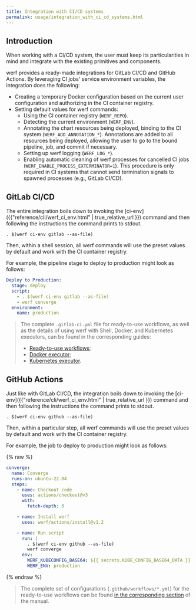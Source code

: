 ```yaml
---
title: Integration with CI/CD systems
permalink: usage/integration_with_ci_cd_systems.html
---
```


## Introduction

When working with a CI/CD system, the user must keep its particularities in mind and integrate with the existing primitives and components.

werf provides a ready-made integrations for GitLab CI/CD and GitHub Actions. By leveraging CI jobs' service environment variables, the integration does the following:

- Creating a temporary Docker configuration based on the current user configuration and authorizing in the CI container registry.
- Setting default values for werf commands:
  - Using the CI container registry (`WERF_REPO`).
  - Detecting the current environment (`WERF_ENV`).
  - Annotating the chart resources being deployed, binding to the CI system (`WERF_ADD_ANNOTATION_*`). Annotations are added to all resources being deployed, allowing the user to go to the bound pipeline, job, and commit if necessary.
  - Setting up werf logging (`WERF_LOG_*`).
  - Enabling automatic cleaning of werf processes for cancelled CI jobs (`WERF_ENABLE_PROCESS_EXTERMINATOR=1`). This procedure is only required in CI systems that cannot send termination signals to spawned processes (e.g., GitLab CI/CD).

## GitLab CI/CD

The entire integration boils down to invoking the [ci-env]({{"reference/cli/werf_ci_env.html" | true_relative_url }}) command and then following the instructions the command prints to stdout.

```shell
. $(werf ci-env gitlab --as-file)
```

Then, within a shell session, all werf commands will use the preset values by default and work with the CI container registry.

For example, the pipeline stage to deploy to production might look as follows:

```yaml
Deploy to Production:
  stage: deploy
  script:
    - . $(werf ci-env gitlab --as-file)
    - werf converge
  environment:
    name: production
```

> The complete `.gitlab-ci.yml` file for ready-to-use workflows, as well as the details of using werf with Shell, Docker, and Kubernetes executors, can be found in the corresponding guides:
>
> - [Ready-to-use workflows](/guides/nodejs/400_ci_cd_workflow/030_gitlab_ci_cd/010_workflows.html);
> - [Docker executor](/guides/nodejs/400_ci_cd_workflow/030_gitlab_ci_cd/020_docker_executor.html);
> - [Kubernetes executor](/guides/nodejs/400_ci_cd_workflow/030_gitlab_ci_cd/030_kubernetes_executor.html).

## GitHub Actions

Just like with GitLab CI/CD, the integration boils down to invoking the [ci-env]({{"reference/cli/werf_ci_env.html" | true_relative_url }}) command and then following the instructions the command prints to stdout.

```shell
. $(werf ci-env github --as-file)
```

Then, within a particular step, all werf commands will use the preset values by default and work with the CI container registry.

For example, the job to deploy to production might look as follows:

{% raw %}

```yaml
converge:
  name: Converge
  runs-on: ubuntu-22.04
  steps:
    - name: Checkout code
      uses: actions/checkout@v3
      with:
        fetch-depth: 0

    - name: Install werf
      uses: werf/actions/install@v1.2

    - name: Run script
      run: |
        . $(werf ci-env github --as-file)
        werf converge
      env:
        WERF_KUBECONFIG_BASE64: ${{ secrets.KUBE_CONFIG_BASE64_DATA }}
        WERF_ENV: production
```

{% endraw %}

> The complete set of configurations (`.github/workflows/*.yml`) for the ready-to-use workflows can be found [in the corresponding section](/guides/nodejs/400_ci_cd_workflow/040_github_actions.html) of the manual.

